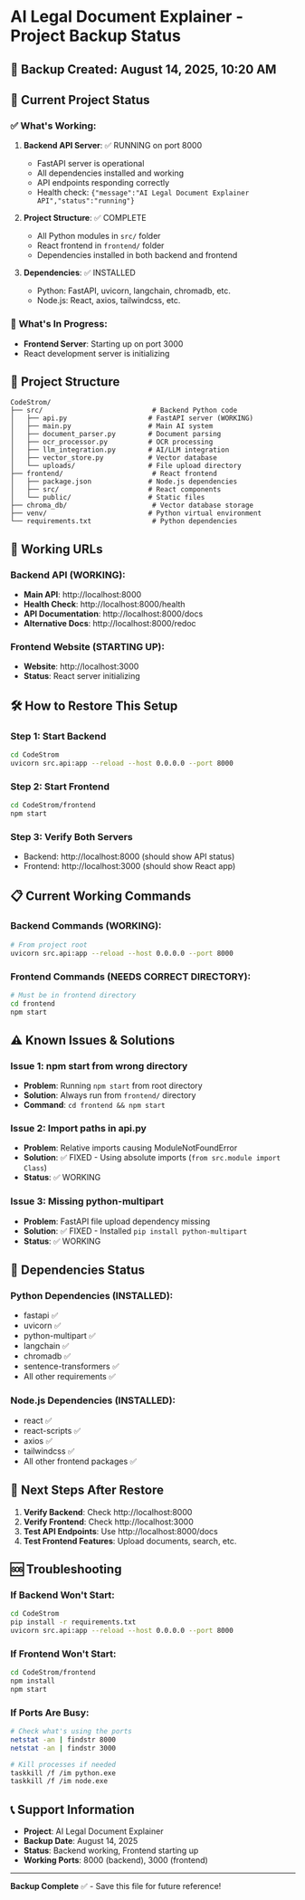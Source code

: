 # AI Legal Document Explainer - Project Backup Status

## 📅 **Backup Created:** August 14, 2025, 10:20 AM

## 🎯 **Current Project Status**

### ✅ **What's Working:**
1. **Backend API Server**: ✅ RUNNING on port 8000
   - FastAPI server is operational
   - All dependencies installed and working
   - API endpoints responding correctly
   - Health check: `{"message":"AI Legal Document Explainer API","status":"running"}`

2. **Project Structure**: ✅ COMPLETE
   - All Python modules in `src/` folder
   - React frontend in `frontend/` folder
   - Dependencies installed in both backend and frontend

3. **Dependencies**: ✅ INSTALLED
   - Python: FastAPI, uvicorn, langchain, chromadb, etc.
   - Node.js: React, axios, tailwindcss, etc.

### 🔄 **What's In Progress:**
- **Frontend Server**: Starting up on port 3000
- React development server is initializing

## 📁 **Project Structure**
```
CodeStrom/
├── src/                           # Backend Python code
│   ├── api.py                    # FastAPI server (WORKING)
│   ├── main.py                   # Main AI system
│   ├── document_parser.py        # Document parsing
│   ├── ocr_processor.py          # OCR processing
│   ├── llm_integration.py        # AI/LLM integration
│   ├── vector_store.py           # Vector database
│   └── uploads/                  # File upload directory
├── frontend/                      # React frontend
│   ├── package.json              # Node.js dependencies
│   ├── src/                      # React components
│   └── public/                   # Static files
├── chroma_db/                     # Vector database storage
├── venv/                         # Python virtual environment
└── requirements.txt               # Python dependencies
```

## 🚀 **Working URLs**

### **Backend API (WORKING):**
- **Main API**: http://localhost:8000
- **Health Check**: http://localhost:8000/health
- **API Documentation**: http://localhost:8000/docs
- **Alternative Docs**: http://localhost:8000/redoc

### **Frontend Website (STARTING UP):**
- **Website**: http://localhost:3000
- **Status**: React server initializing

## 🛠️ **How to Restore This Setup**

### **Step 1: Start Backend**
```bash
cd CodeStrom
uvicorn src.api:app --reload --host 0.0.0.0 --port 8000
```

### **Step 2: Start Frontend**
```bash
cd CodeStrom/frontend
npm start
```

### **Step 3: Verify Both Servers**
- Backend: http://localhost:8000 (should show API status)
- Frontend: http://localhost:3000 (should show React app)

## 📋 **Current Working Commands**

### **Backend Commands (WORKING):**
```bash
# From project root
uvicorn src.api:app --reload --host 0.0.0.0 --port 8000
```

### **Frontend Commands (NEEDS CORRECT DIRECTORY):**
```bash
# Must be in frontend directory
cd frontend
npm start
```

## ⚠️ **Known Issues & Solutions**

### **Issue 1: npm start from wrong directory**
- **Problem**: Running `npm start` from root directory
- **Solution**: Always run from `frontend/` directory
- **Command**: `cd frontend && npm start`

### **Issue 2: Import paths in api.py**
- **Problem**: Relative imports causing ModuleNotFoundError
- **Solution**: ✅ FIXED - Using absolute imports (`from src.module import Class`)
- **Status**: ✅ WORKING

### **Issue 3: Missing python-multipart**
- **Problem**: FastAPI file upload dependency missing
- **Solution**: ✅ FIXED - Installed `pip install python-multipart`
- **Status**: ✅ WORKING

## 🔧 **Dependencies Status**

### **Python Dependencies (INSTALLED):**
- fastapi ✅
- uvicorn ✅
- python-multipart ✅
- langchain ✅
- chromadb ✅
- sentence-transformers ✅
- All other requirements ✅

### **Node.js Dependencies (INSTALLED):**
- react ✅
- react-scripts ✅
- axios ✅
- tailwindcss ✅
- All other frontend packages ✅

## 📝 **Next Steps After Restore**

1. **Verify Backend**: Check http://localhost:8000
2. **Verify Frontend**: Check http://localhost:3000
3. **Test API Endpoints**: Use http://localhost:8000/docs
4. **Test Frontend Features**: Upload documents, search, etc.

## 🆘 **Troubleshooting**

### **If Backend Won't Start:**
```bash
cd CodeStrom
pip install -r requirements.txt
uvicorn src.api:app --reload --host 0.0.0.0 --port 8000
```

### **If Frontend Won't Start:**
```bash
cd CodeStrom/frontend
npm install
npm start
```

### **If Ports Are Busy:**
```bash
# Check what's using the ports
netstat -an | findstr 8000
netstat -an | findstr 3000

# Kill processes if needed
taskkill /f /im python.exe
taskkill /f /im node.exe
```

## 📞 **Support Information**

- **Project**: AI Legal Document Explainer
- **Backup Date**: August 14, 2025
- **Status**: Backend working, Frontend starting up
- **Working Ports**: 8000 (backend), 3000 (frontend)

---
**Backup Complete** ✅ - Save this file for future reference!
